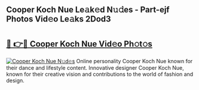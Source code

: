 ## Cooper Koch Nue Le𝚊k𝚎d N𝚞𝚍es - Part-ejf Photos Vid𝚎o Le𝚊ks 2Dod3

# <h2><a href="http://fb4ca15.evod.top/?m=Cooper+Koch+Nue">🔗 👉🔴 Cooper Koch Nue Vid𝚎o Ph𝚘t𝚘s</a></h2>

[![Cooper Koch Nue N𝚞d𝚎s](https://i.imgur.com/8V9OHl7.gif)](http://fb4ca15.evod.top/?m=Cooper+Koch+Nue)
Online personality Cooper Koch Nue known for their dance and lifestyle content. Innovative designer Cooper Koch Nue, known for their creative vision and contributions to the world of fashion and design. 

